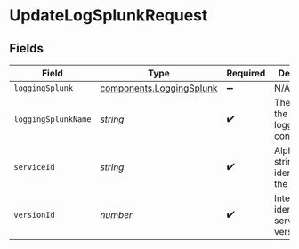 # UpdateLogSplunkRequest


## Fields

| Field                                                                       | Type                                                                        | Required                                                                    | Description                                                                 | Example                                                                     |
| --------------------------------------------------------------------------- | --------------------------------------------------------------------------- | --------------------------------------------------------------------------- | --------------------------------------------------------------------------- | --------------------------------------------------------------------------- |
| `loggingSplunk`                                                             | [components.LoggingSplunk](../../../sdk/models/components/loggingsplunk.md) | :heavy_minus_sign:                                                          | N/A                                                                         |                                                                             |
| `loggingSplunkName`                                                         | *string*                                                                    | :heavy_check_mark:                                                          | The name for the real-time logging configuration.                           | test-log-endpoint                                                           |
| `serviceId`                                                                 | *string*                                                                    | :heavy_check_mark:                                                          | Alphanumeric string identifying the service.                                | SU1Z0isxPaozGVKXdv0eY                                                       |
| `versionId`                                                                 | *number*                                                                    | :heavy_check_mark:                                                          | Integer identifying a service version.                                      | 1                                                                           |